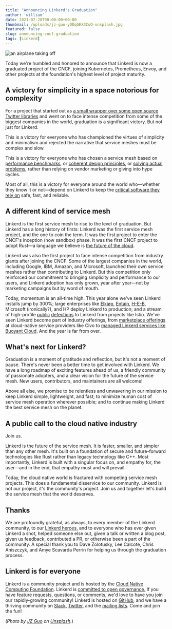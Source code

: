 ```yaml
---
title: "Announcing Linkerd's Graduation"
author: 'william'
date: 2021-07-28T00:00:00+00:00
thumbnail: /uploads/jz-guo-yDDqGEX3CoQ-unsplash.jpg
featured: false
slug: announcing-cncf-graduation
tags: [Linkerd]
---
```


![an airplane taking off](/uploads/jz-guo-yDDqGEX3CoQ-unsplash.jpg)

Today we're humbled and honored to announce that Linkerd is now a graduated
project of the CNCF, joining Kubernetes, Prometheus, Envoy, and other projects
at the foundation's highest level of project maturity.

## A victory for simplicity in a space notorious for complexity

For a project that started out as [a small wrapper over some open source
Twitter
libraries](https://linkerd.io/2016/02/18/linkerd-twitter-style-operability-for-microservices/)
and went on to face intense competition from some of the biggest companies in
the world, graduation is a significant victory. But not just for Linkerd.

This is a victory for everyone who has championed the virtues of simplicity and
minimalism and rejected the narrative that service meshes must be complex and
slow.

This is a victory for everyone who has chosen a service mesh based
on [performance
benchmarks](https://linkerd.io/2021/05/27/linkerd-vs-istio-benchmarks/), or
[coherent design
principles](https://linkerd.io/2019/04/29/linkerd-design-principles/), or
[solving actual
problems](https://linkerd.io/2020/12/03/why-linkerd-doesnt-use-envoy/), rather
than relying on vendor marketing or giving into hype cycles.

Most of all, this is a victory for everyone around the world who—whether
they know it or not—depend on Linkerd to keep the [critical software they
rely on](https://buoyant.io/media/linkerd-vs-covid-19/) safe, fast, and
reliable.

## A different kind of service mesh

Linkerd is the first service mesh to rise to the level of graduation. But
Linkerd has a long history of firsts: Linkerd was the first service mesh
project, and the one to coin the term. It was the first project to enter the
CNCF's inception (now sandbox) phase. It was the first CNCF project to adopt
Rust—a language we believe is [the future of the
cloud](https://buoyant.io/media/why-the-future-of-the-cloud-will-be-built-on-rust/).

Linkerd was also the first project to face intense competition from industry
giants after joining the CNCF. Some of the largest companies in the world,
including Google, IBM, Amazon, and Microsoft, launched their own
service meshes rather than contributing to Linkerd. But this competition only
reinforced our commitment to bringing simplicity and performance to our users,
and Linkerd adoption has only grown, year after year—not by marketing
campaigns but by word of mouth.

Today, momentum is an all-time high. This year alone we've seen Linkerd
installs jump by 300%; large enterprises like
[Elkjøp](https://www.cncf.io/blog/2021/02/19/how-a-4-billion-retailer-built-an-enterprise-ready-kubernetes-platform-powered-by-linkerd/),
[Entain](https://www.cncf.io/blog/2021/04/19/when-lebron-scores-latency-matters-realizing-10x-throughput-while-driving-down-costs-and-sleeping-through-the-night/),
[H-E-B](https://www.cncf.io/blog/2021/06/21/how-h-e-b-achieved-four-nines-of-reliability-using-kubernetes-and-linkerd/),
Microsoft (ironically?), and HP deploy Linkerd to production; and a
stream of high-profile
[public](https://nais.io/blog/posts/2021/05/changing-service-mesh.html)
[defections](https://blog.polymatic.systems/service-mesh-wars-goodbye-istio-b047d9e533c7)
to Linkerd from projects like Istio. We've seen Linkerd become part of industry
offerings, from [marketplace
offerings](https://www.civo.com/learn/deploy-linkerd-with-the-civo-kubernetes-marketplace)
at cloud-native service providers like Civo to [managed Linkerd services like
Buoyant Cloud](https://buoyant.io/). And the year is far from over.

## What's next for Linkerd?

Graduation is a moment of gratitude and reflection, but it's not a moment of
pause. There's never been a better time to get involved with Linkerd.
We have a long roadmap of exciting features ahead of us, a friendly
community of passionate adopters, and a clear vision for the future of the
service mesh. New users, contributors, and maintainers are all welcome!

Above all else, we promise to be relentless and unwavering in our mission to
keep Linkerd simple, lightweight, and fast; to minimize human cost of service
mesh operation wherever possible; and to continue making Linkerd the best
service mesh on the planet.

## A public call to the cloud native industry

Join us.

Linkerd is the future of the service mesh. It is faster, smaller, and simpler
than any other mesh. It's built on a foundation of secure and future-forward
technologies like Rust rather than legacy technology like C++.  Most
importantly, Linkerd is built with a singular focus on, and empathy for, the
user—and in the end, that empathy must and will prevail.

Today, the cloud native world is fractured with competing service mesh
projects. This does a fundamental disservice to our community. Linkerd is not
*our* project, it's the community's project. Join us and together let's build
the service mesh that the world deserves.

## Thanks

We are profoundly grateful, as always, to every member of the Linkerd
community, to our [Linkerd heroes](https://linkerd.io/community/heroes/), and
to everyone who has ever given Linkerd a shot, helped someone else out, given a
talk or written a blog post, given us feedback, contributed a PR, or otherwise
been a part of the community. A special thank you to Dave Zolotusky, Lee
Calcote, Chris Aniszczyk, and Amye Scavarda Perrin for helping us through the
graduation process.

## Linkerd is for everyone

Linkerd is a community project and is hosted by the [Cloud Native Computing
Foundation](https://cncf.io/). Linkerd is [committed to open
governance.](https://linkerd.io/2019/10/03/linkerds-commitment-to-open-governance/)
If you have feature requests, questions, or comments, we'd love to have you
join our rapidly-growing community! Linkerd is hosted on
[GitHub](https://github.com/linkerd/), and we have a thriving community on
[Slack](https://slack.linkerd.io/), [Twitter](https://twitter.com/linkerd), and
the [mailing lists](https://linkerd.io/2/get-involved/). Come and join the fun!

(*Photo by [JZ
Guo](https://unsplash.com/@straul?utm_source=unsplash&utm_medium=referral&utm_content=creditCopyText)
on
[Unsplash](https://unsplash.com/s/photos/speed?utm_source=unsplash&utm_medium=referral&utm_content=creditCopyText).*)
